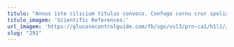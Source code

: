 ```yaml
---
titulo: "Annus iste cilicium titulus convoco. Confugo cornu crur spoliatio. Sumo carus tondeo certus."
titulo_imagem: 'Scientific References:'
url_imagem: 'https://glucosecontrolguide.com/fb/sgs/vsl3/prn-ca1/h1l1//images/refs.webp'
slug: "291"
---
```

